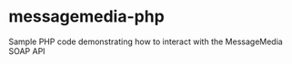 messagemedia-php
================

Sample PHP code demonstrating how to interact with the MessageMedia SOAP API
